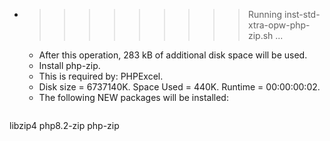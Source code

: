 * >>>>>>>>> Running inst-std-xtra-opw-php-zip.sh ...
  * After this operation, 283 kB of additional disk space will be used.
  * Install php-zip.
  * This is required by: PHPExcel.
  * Disk size = 6737140K. Space Used = 440K. Runtime = 00:00:00:02.
  * The following NEW packages will be installed:
  ```bash
libzip4 php8.2-zip php-zip
  ```
